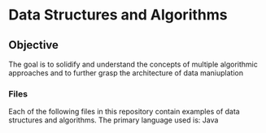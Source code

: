 # Data Structures and Algorithms

## Objective

The goal is to solidify and understand the concepts of multiple algorithmic approaches and to further grasp the architecture of data maniuplation

### Files

Each of the following files in this repository contain examples of data structures and algorithms. The primary language used is: Java
